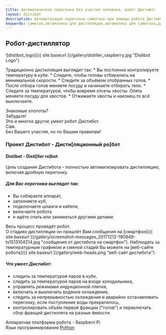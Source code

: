 ```yaml
---
title: Автоматическая перегонка без участия человека, робот Дистибот
layout: distibot
description: Автоматизация перегонки самогона при помощи робота Дистибот на Raspberry Pi и Python. Весь процесс дистилляции проводит автоматика без участия человека.
keywords: самогон,автоматика для дистилляции,автоматика для самогона,дистилляция,дробная перегонка,самогоноварение
---
```

## Робот-дистиллятор
![distibot_logo]({{ site.baseurl }}/gallery/distiller_raspberry.jpg "Distibot Logo")

<div class="right-ul" markdown="1">
Традиционно дистилляция выглядит так:  
* Вы постоянно контролируете температуру в кубе.
* Следите, чтобы головы отбирались на минимальной скорости.
* Следите за объёмом отобранных голов.
* После отбора голов меняете посуду и начинаете отбирать тело.
* Следите за температурой, чтобы вовремя отсечь хвосты. Опять меняете посуду для хвостов.
* Отжимаете хвосты и наконец-то всё выключаете.
</div>

Знакомые хлопоты?  
Забудьте!  
Это и многое другое умеет робот Дистибот.  
Сам.  
Без Вашего участия, но по Вашим правилам!  
### Проект Дистибот - Дисти[ляционный ро]бот  
#### Distibot - Disti[ller ro]bot  
Цель создания Дистибота - полностью автоматизировать дистилляцию, включая дробную перегонку.

##### Для Вас перегонка выглядит так:

* Вы собираете аппарат,
* заполняете куб,
* подключаете шланги и кабели,
* включаете робота
* и идёте спать или заниматься другими делами.

Весь процесс проведёт робот.  
О стадиях дистилляции он пришлёт Вам сообщения на [смартфон]({{ site.baseurl }}/gallery/screenshot-messages_20171212-190849-ts1513104214.jpg "сообщения от дистибота на смартфон").
Наблюдать за температурным графиком и сменой стадий Вы можете на [веб-сайте робота]({{ site.baseurl }}/gallery/web-heads.png "веб-сайт дистибота").

##### Что умеет Дистибот:
* следить за температурой паров в кубе,
* следить за температурой паров на входе холодильника,
* управлять режимами индукционной плитки,
* включать и выключать водяное охлаждение,
* следить за непрерывностью охлаждения и аварийно останавливать перегонку, если поступление воды прекратилось,
* контролировать объём первой фракции ("голов") и переключать сбор фракций дистиллята на разные ёмкости.


Аппаратная платформа робота - Raspberri Pi  
Язык программирования [Python](https://github.com/vscherbo/distibot "Исходный код проекта")
